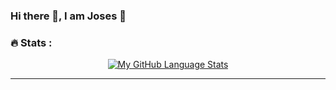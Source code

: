 ### Hi there 👋, I am Joses 🤎

<!--
**xMurungi/xMurungi** is a ✨ _special_ ✨ repository because its `README.md` (this file) appears on your GitHub profile.

Here are some ideas to get you started:


-->
<!-- <hr> -->

<!--
 - 🔭 I’m currently working on web development projects using React, CSS and JavaScript. [LinkedIn-Clone](https://github.com/xMurungi/linkedin-clone/)
 - 🌱 I’m currently learning React.
 - 👯 I’m looking to collaborate on cool web projects that can help me learn and grow as a software engineer.
 - 🤔 I’m looking for help with learning and building beautiful websites that will leave users satisfied and amazed.
 - 💬 Ask me about web development and other cool tech stuff. I might have limited knowledge to your questions though😂😂 
       but hey I am still learning a lot.
 - 📫 How to reach me: [LinkedIn](https://www.linkedin.com/in/joses-murungi-46b045255/)
 - 😄 Pronouns: He/Him
 - ⚡ Fun fact: I love learning human psychology (not the reading minds thing ... emotion stuff😏)
-->

<!-- <hr> -->

### :fire: Stats : 

<div align="center">
<!--
![Murungi's GitHub stats](https://github-readme-stats.vercel.app/api?username=xMurungi&show_icons=true&theme=radical)
[![GitHub Streak](http://github-readme-streak-stats.herokuapp.com?user=xMurungi&theme=tokyonight&background=000000)](https://git.io/streak-stats)
  <!-- Donut Layout
![Top Langs](https://github-readme-stats.vercel.app/api/top-langs/?username=xMurungi&layout=donut-vertical&hide_progress=true) -->

[![My GitHub Language Stats](https://github-readme-stats.vercel.app/api/top-langs/?username=xMurungi&langs_count=5&theme=dark)]()

</div>

<hr>

